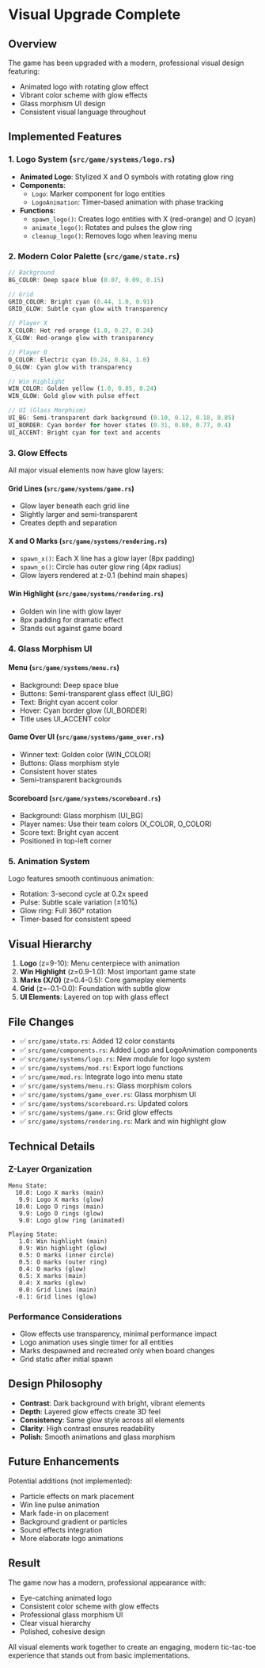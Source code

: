 # Visual Upgrade Complete

## Overview
The game has been upgraded with a modern, professional visual design featuring:
- Animated logo with rotating glow effect
- Vibrant color scheme with glow effects
- Glass morphism UI design
- Consistent visual language throughout

## Implemented Features

### 1. Logo System (`src/game/systems/logo.rs`)
- **Animated Logo**: Stylized X and O symbols with rotating glow ring
- **Components**: 
  - `Logo`: Marker component for logo entities
  - `LogoAnimation`: Timer-based animation with phase tracking
- **Functions**:
  - `spawn_logo()`: Creates logo entities with X (red-orange) and O (cyan)
  - `animate_logo()`: Rotates and pulses the glow ring
  - `cleanup_logo()`: Removes logo when leaving menu

### 2. Modern Color Palette (`src/game/state.rs`)
```rust
// Background
BG_COLOR: Deep space blue (0.07, 0.09, 0.15)

// Grid
GRID_COLOR: Bright cyan (0.44, 1.0, 0.91)
GRID_GLOW: Subtle cyan glow with transparency

// Player X
X_COLOR: Hot red-orange (1.0, 0.27, 0.24)
X_GLOW: Red-orange glow with transparency

// Player O
O_COLOR: Electric cyan (0.24, 0.84, 1.0)
O_GLOW: Cyan glow with transparency

// Win Highlight
WIN_COLOR: Golden yellow (1.0, 0.85, 0.24)
WIN_GLOW: Gold glow with pulse effect

// UI (Glass Morphism)
UI_BG: Semi-transparent dark background (0.10, 0.12, 0.18, 0.85)
UI_BORDER: Cyan border for hover states (0.31, 0.80, 0.77, 0.4)
UI_ACCENT: Bright cyan for text and accents
```

### 3. Glow Effects
All major visual elements now have glow layers:

#### Grid Lines (`src/game/systems/game.rs`)
- Glow layer beneath each grid line
- Slightly larger and semi-transparent
- Creates depth and separation

#### X and O Marks (`src/game/systems/rendering.rs`)
- `spawn_x()`: Each X line has a glow layer (8px padding)
- `spawn_o()`: Circle has outer glow ring (4px radius)
- Glow layers rendered at z-0.1 (behind main shapes)

#### Win Highlight (`src/game/systems/rendering.rs`)
- Golden win line with glow layer
- 8px padding for dramatic effect
- Stands out against game board

### 4. Glass Morphism UI

#### Menu (`src/game/systems/menu.rs`)
- Background: Deep space blue
- Buttons: Semi-transparent glass effect (UI_BG)
- Text: Bright cyan accent color
- Hover: Cyan border glow (UI_BORDER)
- Title uses UI_ACCENT color

#### Game Over UI (`src/game/systems/game_over.rs`)
- Winner text: Golden color (WIN_COLOR)
- Buttons: Glass morphism style
- Consistent hover states
- Semi-transparent backgrounds

#### Scoreboard (`src/game/systems/scoreboard.rs`)
- Background: Glass morphism (UI_BG)
- Player names: Use their team colors (X_COLOR, O_COLOR)
- Score text: Bright cyan accent
- Positioned in top-left corner

### 5. Animation System
Logo features smooth continuous animation:
- Rotation: 3-second cycle at 0.2x speed
- Pulse: Subtle scale variation (±10%)
- Glow ring: Full 360° rotation
- Timer-based for consistent speed

## Visual Hierarchy
1. **Logo** (z=9-10): Menu centerpiece with animation
2. **Win Highlight** (z=0.9-1.0): Most important game state
3. **Marks (X/O)** (z=0.4-0.5): Core gameplay elements
4. **Grid** (z=-0.1-0.0): Foundation with subtle glow
5. **UI Elements**: Layered on top with glass effect

## File Changes
- ✅ `src/game/state.rs`: Added 12 color constants
- ✅ `src/game/components.rs`: Added Logo and LogoAnimation components
- ✅ `src/game/systems/logo.rs`: New module for logo system
- ✅ `src/game/systems/mod.rs`: Export logo functions
- ✅ `src/game/mod.rs`: Integrate logo into menu state
- ✅ `src/game/systems/menu.rs`: Glass morphism colors
- ✅ `src/game/systems/game_over.rs`: Glass morphism UI
- ✅ `src/game/systems/scoreboard.rs`: Updated colors
- ✅ `src/game/systems/game.rs`: Grid glow effects
- ✅ `src/game/systems/rendering.rs`: Mark and win highlight glow

## Technical Details

### Z-Layer Organization
```
Menu State:
  10.0: Logo X marks (main)
   9.9: Logo X marks (glow)
  10.0: Logo O rings (main)
   9.9: Logo O rings (glow)
   9.0: Logo glow ring (animated)

Playing State:
   1.0: Win highlight (main)
   0.9: Win highlight (glow)
   0.5: O marks (inner circle)
   0.5: O marks (outer ring)
   0.4: O marks (glow)
   0.5: X marks (main)
   0.4: X marks (glow)
   0.0: Grid lines (main)
  -0.1: Grid lines (glow)
```

### Performance Considerations
- Glow effects use transparency, minimal performance impact
- Logo animation uses single timer for all entities
- Marks despawned and recreated only when board changes
- Grid static after initial spawn

## Design Philosophy
- **Contrast**: Dark background with bright, vibrant elements
- **Depth**: Layered glow effects create 3D feel
- **Consistency**: Same glow style across all elements
- **Clarity**: High contrast ensures readability
- **Polish**: Smooth animations and glass morphism

## Future Enhancements
Potential additions (not implemented):
- Particle effects on mark placement
- Win line pulse animation
- Mark fade-in on placement
- Background gradient or particles
- Sound effects integration
- More elaborate logo animations

## Result
The game now has a modern, professional appearance with:
- Eye-catching animated logo
- Consistent color scheme with glow effects
- Professional glass morphism UI
- Clear visual hierarchy
- Polished, cohesive design

All visual elements work together to create an engaging, modern tic-tac-toe experience that stands out from basic implementations.
